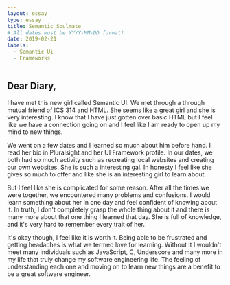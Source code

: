 ```yaml
---
layout: essay
type: essay
title: Semantic Soulmate
# All dates must be YYYY-MM-DD format!
date: 2019-02-21
labels:
  - Semantic Ui
  - Frameworks
---
```




## Dear Diary,
I have met this new girl called Semantic UI. We met through a through mutual friend of ICS 314 and HTML. She seems like a great girl and she is very interesting. I know that I have just gotten over basic HTML but I feel like we have a connection going on and I feel like I am ready to open up my mind to new things.

We went on a few dates and I learned so much about him before hand. I read her bio in Pluralsight and her UI Framework profile. In our dates, we both had so much activity such as recreating local websites and creating our own websites. She is such a interesting gal. In honesty I feel like she gives so much to offer and like she is an interesting girl to learn about.

But I feel like she is complicated for some reason. After all the times we were together, we encountered many problems and confusions. I would learn something about her in one day and feel confident of knowing about it. In truth, I don't completely grasp the whole thing about it and there is many more about that one thing I learned that day. She is full of knowledge, and it's very hard to remember every trait of her.

It's okay though, I feel like it is worth it. Being able to be frustrated and getting headaches is what we termed love for learning. Without it I wouldn't meet many individuals such as JavaScript, C, Underscore and many more in my life that truly change my software engineering life. The feeling of understanding each one and moving on to learn new things are a benefit to be a great software engineer.


  
 

